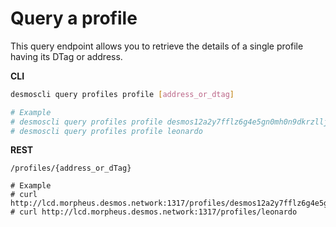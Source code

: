 # Query a profile
This query endpoint allows you to retrieve the details of a single profile having its DTag or address. 

**CLI**
 ```bash
desmoscli query profiles profile [address_or_dtag]

# Example
# desmoscli query profiles profile desmos12a2y7fflz6g4e5gn0mh0n9dkrzllj0q5vx7c6t
# desmoscli query profiles profile leonardo
``` 

**REST**
```
/profiles/{address_or_dTag}

# Example
# curl http://lcd.morpheus.desmos.network:1317/profiles/desmos12a2y7fflz6g4e5gn0mh0n9dkrzllj0q5vx7c6t
# curl http://lcd.morpheus.desmos.network:1317/profiles/leonardo
```
